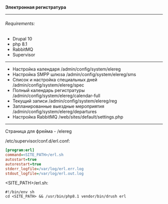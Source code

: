 
**Электронная регистратура**

--------------------------------------------
###### Requirements:
* Drupal 10
* php 8.1
* RabbitMQ
* Supervisor
--------------------------------------------
* Настройка календаря /admin/config/system/elereg
* Настройка SMPP шлюза /admin/config/system/elereg/sms
* Список и настройка специальных дней /admin/config/system/elereg/spec
* Полный календарь регистратуры /admin/config/system/elereg/calendar-full
* Текущий записи /admin/config/system/elereg/reg
* Запланированные выездные мероприятия /admin/config/system/elereg/departures
* Настройка RabbitMQ /web/sites/default/settings.php
--------------------------------------------
Страница для фрейма - /elereg

/etc/supervisor/conf.d/erl.conf:
```ini
[program:erl]
command=<SITE_PATH>/erl.sh
autostart=true
autorestart=true
stderr_logfile=/var/log/erl.err.log
stdout_logfile=/var/log/erl.out.log
```

<SITE_PATH>/erl.sh:
```shell
#!/bin/env sh
cd <SITE_PATH> && /usr/bin/php8.1 vendor/bin/drush erl
```
